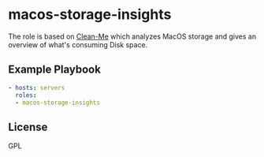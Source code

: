 macos-storage-insights
=========

The role is based on [Clean-Me](https://github.com/Kevin-De-Koninck/Clean-Me) which analyzes MacOS storage and gives an overview of what's consuming Disk space.

Example Playbook
----------------
```yaml
- hosts: servers
  roles:
  - macos-storage-insights
```

License
-------

GPL
